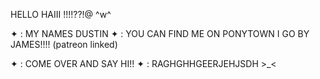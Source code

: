HELLO HAIII !!!!??!@ ^w^ 

✦  : MY NAMES DUSTIN 
✦  : YOU CAN FIND ME ON PONYTOWN I GO BY JAMES!!!! (patreon linked) 


✦  : COME OVER AND SAY HI!! 
✦ : RAGHGHHGEERJEHJSDH >_< 
